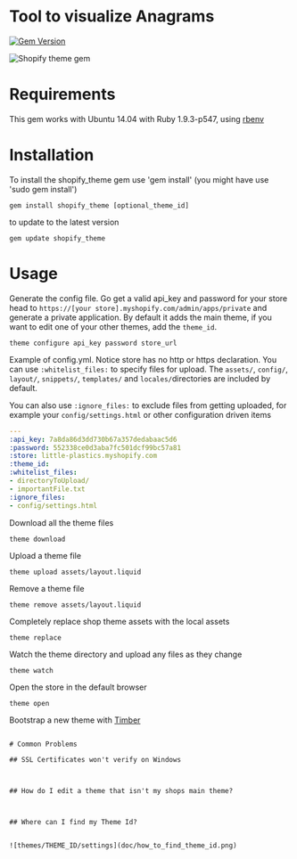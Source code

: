 # Tool to visualize Anagrams

[![Gem Version](https://badge.fury.io/rb/shopify_theme.svg)](http://badge.fury.io/rb/shopify_theme)


![Shopify theme gem](https://dl.dropboxusercontent.com/u/669627/terminalreadme.png)


# Requirements

This gem works with Ubuntu 14.04 with Ruby 1.9.3-p547, using [rbenv](https://github.com/sstephenson/rbenv)


# Installation

To install the shopify_theme gem use 'gem install' (you might have use 'sudo gem install')

```
gem install shopify_theme [optional_theme_id]
```

to update to the latest version

```
gem update shopify_theme
```

# Usage

Generate the config file. Go get a valid api_key and password for your store head to `https://[your store].myshopify.com/admin/apps/private` and generate a private application. By default it adds the main theme, if you want to edit one of your other themes, add the `theme_id`.

```
theme configure api_key password store_url
```

Example of config.yml. Notice store has no http or https declaration. You can
use `:whitelist_files:` to specify files for upload. The `assets/`, `config/`,
`layout/`, `snippets/`, `templates/` and `locales/`directories are included by
default.

You can also use `:ignore_files:` to exclude files from getting uploaded, for
example your `config/settings.html` or other configuration driven items

```yaml
---
:api_key: 7a8da86d3dd730b67a357dedabaac5d6
:password: 552338ce0d3aba7fc501dcf99bc57a81
:store: little-plastics.myshopify.com
:theme_id:
:whitelist_files:
- directoryToUpload/
- importantFile.txt
:ignore_files:
- config/settings.html
```

Download all the theme files

```
theme download
```

Upload a theme file

```
theme upload assets/layout.liquid
```

Remove a theme file

```
theme remove assets/layout.liquid
```

Completely replace shop theme assets with the local assets

```
theme replace
```

Watch the theme directory and upload any files as they change

```
theme watch
```

Open the store in the default browser

```
theme open
```

Bootstrap a new theme with [Timber](http://www.shopify.com/timber)

```

# Common Problems

## SSL Certificates won't verify on Windows



## How do I edit a theme that isn't my shops main theme?



## Where can I find my Theme Id?


![themes/THEME_ID/settings](doc/how_to_find_theme_id.png)
